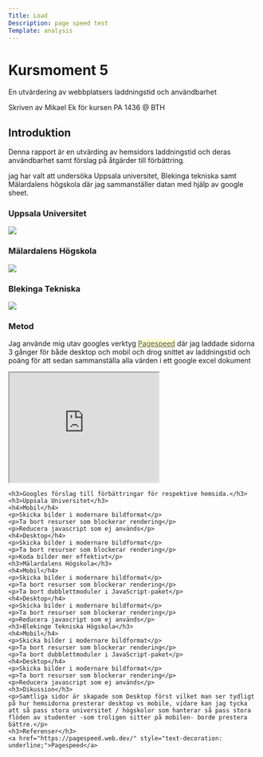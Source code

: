 ```yaml
---
Title: Load
Description: page speed test
Template: analysis
---
```


<div class = "main-content">
    <h1>Kursmoment 5</h1>
    <p>En utvärdering av webbplatsers laddningstid och användbarhet</p>
    <p>Skriven av Mikael Ek för kursen PA 1436 @ BTH</p>
    <h2>Introduktion</h2>
    <p>Denna rapport är en utvärding av hemsidors laddningstid och deras användbarhet samt förslag på åtgärder till förbättring.</p>
    <p>jag har valt att undersöka Uppsala universitet, Blekinga tekniska samt Mälardalens högskola där jag sammanställer datan med hjälp av google sheet.</p>
    <h3>Uppsala Universitet</h3>
    <a href="https://www.uu.se"><img src="../image/uu.png">
    </a>
    <h3>Mälardalens Högskola</h3>
    <a href="https://www.mdh.se"><img src="../image/mdh.png">
    </a>
    <h3>Blekinga Tekniska</h3>
    <a href="https://www.bth.se"><img src="../image/bth.png">
    </a>
    <h3>Metod</h3>
    <p>Jag använde mig utav googles verktyg <a href="https://pagespeed.web.dev/" style="color: #555; background: #ffc; text-decoration: underline;">Pagespeed</a> där jag laddade sidorna 3 gånger för både desktop och mobil och drog snittet av laddningstid och poäng för att sedan sammanställa alla värden i ett google excel dokument</p>

  <iframe  height="220" src="https://docs.google.com/spreadsheets/d/e/2PACX-1vTw-BaPFtTwTriiZ-buR78tq1dFMmxqgl3pktyj77mfcFJF3Bwy34JXaHJxp2VfFqsKssmcNT682tEh/pubhtml?widget=true&amp;headers=false" ></iframe>


    <h3>Googles förslag till förbättringar för respektive hemsida.</h3>
    <h3>Uppsala Universitet</h3>
    <h4>Mobil</h4>
    <p>Skicka bilder i modernare bildformat</p>
    <p>Ta bort resurser som blockerar rendering</p>
    <p>Reducera javascript som ej används</p>
    <h4>Desktop</h4>
    <p>Skicka bilder i modernare bildformat</p>
    <p>Ta bort resurser som blockerar rendering</p>
    <p>Koda bilder mer effektivt</p>
    <h3>Mälardalens Högskola</h3>
    <h4>Mobil</h4>
    <p>Skicka bilder i modernare bildformat</p>
    <p>Ta bort resurser som blockerar rendering</p>
    <p>Ta bort dubblettmoduler i JavaScript-paket</p>
    <h4>Desktop</h4>
    <p>Skicka bilder i modernare bildformat</p>
    <p>Ta bort resurser som blockerar rendering</p>
    <p>Reducera javascript som ej används</p>
    <h3>Blekinge Tekniska Högskola</h3>
    <h4>Mobil</h4>
    <p>Skicka bilder i modernare bildformat</p>
    <p>Ta bort resurser som blockerar rendering</p>
    <p>Ta bort dubblettmoduler i JavaScript-paket</p>
    <h4>Desktop</h4>
    <p>Skicka bilder i modernare bildformat</p>
    <p>Ta bort resurser som blockerar rendering</p>
    <p>Reducera javascript som ej används</p>
    <h3>Dikussion</h3>
    <p>Samtliga sidor är skapade som Desktop först vilket man ser tydligt på hur hemsidorna presterar desktop vs mobile, vidare kan jag tycka att så pass stora universitet / högskolor som hanterar så pass stora flöden av studenter -som troligen sitter på mobilen- borde prestera bättre.</p>
    <h3>Referenser</h3>
    <a href="https://pagespeed.web.dev/" style="text-decoration: underline;">Pagespeed</a>



</div>
